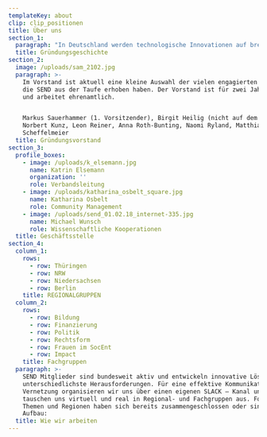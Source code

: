 ```yaml
---
templateKey: about
clip: clip_positionen
title: Über uns
section_1:
  paragraph: "In Deutschland werden technologische Innovationen auf breiter Basis gefördert- soziale und gesellschaftliche Innovationen bleiben größtenteils sich selbst überlassen. Das muss sich ändern. Deutschland soll und kann wieder eine führende Position einnehmen, wenn es darum geht, bahnbrechende, systemische Lösungen für gesamtgesellschaftliche Probleme zu finden. \r\n\nUm Sozialunternehmer*innen zu stärken und soziale Innovationen mit dem erforderlichen Nachdruck voranzutreiben, hat sich im Dezember 2016 unter dem Dach vom Bundesverband Deutsche Startups e.V. (BVDS) eine Arbeitsgruppe zu Social Entrepreneurship gebildet. Im Juni 2017 haben diese Akteure das Social Entrepreneurship Netzwerk Deutschland e.V. gegründet. Im September 2017 konnten wir dank einer erfolgreichen Crowdfundinkampagne den Aufbau eines schlagkräftigen Netzwerks starten."
  title: Gründungsgeschichte
section_2:
  image: /uploads/sam_2102.jpg
  paragraph: >-
    Im Vorstand ist aktuell eine kleine Auswahl der vielen engagierten Menschen,
    die SEND aus der Taufe erhoben haben. Der Vorstand ist für zwei Jahre im Amt
    und arbeitet ehrenamtlich.


    Markus Sauerhammer (1. Vorsitzender), Birgit Heilig (nicht auf dem Foto),
    Norbert Kunz, Leon Reiner, Anna Roth-Bunting, Naomi Ryland, Matthias
    Scheffelmeier
  title: Gründungsvorstand
section_3:
  profile_boxes:
    - image: /uploads/k_elsemann.jpg
      name: Katrin Elsemann
      organization: ''
      role: Verbandsleitung
    - image: /uploads/katharina_osbelt_square.jpg
      name: Katharina Osbelt
      role: Community Management
    - image: /uploads/send_01.02.18_internet-335.jpg
      name: Michael Wunsch
      role: Wissenschaftliche Kooperationen
  title: Geschäftsstelle
section_4:
  column_1:
    rows:
      - row: Thüringen
      - row: NRW
      - row: Niedersachsen
      - row: Berlin
    title: REGIONALGRUPPEN
  column_2:
    rows:
      - row: Bildung
      - row: Finanzierung
      - row: Politik
      - row: Rechtsform
      - row: Frauen im SocEnt
      - row: Impact
    title: Fachgruppen
  paragraph: >-
    SEND Mitglieder sind bundesweit aktiv und entwickeln innovative Lösungen für
    unterschiedlichste Herausforderungen. Für eine effektive Kommunikation und
    Vernetzung organisieren wir uns über einen eigenen SLACK – Kanal und
    tauschen uns virtuell und real in Regional- und Fachgruppen aus. Folgende
    Themen und Regionen haben sich bereits zusammengeschlossen oder sind im
    Aufbau:
  title: Wie wir arbeiten
---
```

